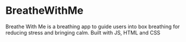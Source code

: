 # BreatheWithMe
Breathe With Me is a breathing app to guide users into box breathing for reducing stress and bringing calm. Built with JS, HTML and CSS
